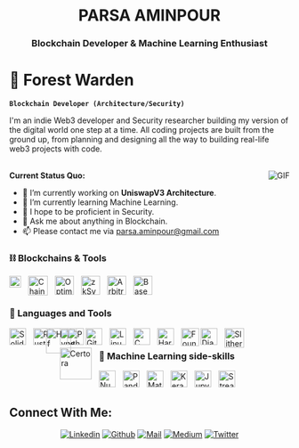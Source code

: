 <h1 align="center">PARSA AMINPOUR</h1>
<h3 align="center">Blockchain Developer<span color="blue"> & </span> Machine Learning Enthusiast <span color="blue"> </span> </h3>



# 🥷 Forest Warden

**`Blockchain Developer (Architecture/Security)`**

I'm an indie Web3 developer and Security researcher building my version of the digital world one step at a time. All coding projects are built from the ground up, from planning and designing all the way to building real-life web3 projects with code.
</br>
</br>

<img align="right" alt="GIF" src="https://media.giphy.com/media/13HgwGsXF0aiGY/giphy.gif"/>

**Current Status Quo:**

* 🔭 I’m currently working on **UniswapV3 Architecture**.
* 🌱 I’m currently learning Machine Learning.
* 🤔 I hope to be proficient in Security.
* 💬 Ask me about anything in Blockchain.
* 📫 Please contact me via parsa.aminpour@gmail.com



<h3 align="left">⛓️ Blockchains & Tools</h3>
<img align="left" alt="Ethereum" width="21px" style="padding-right:10px;" src="https://github.com/ParsaAminpour/ParsaAminpour/assets/77713904/f8f6eb08-dc69-4108-b57a-53185fa7e2cf" />
<img align="left" alt="Chainlink" width="35px" style="padding-right:10px;" src="https://github.com/ParsaAminpour/ParsaAminpour/assets/77713904/289b109b-c36e-409d-89a8-bf537a76c8b5" />
<img align="left" alt="Optimism" width="34px" style="padding-right:10px;" src="https://github.com/ParsaAminpour/ParsaAminpour/assets/77713904/1ad0f798-2d0d-4e86-ac89-0bebfdf0b26a" />
<img align="left" alt="zkSync" width="34px" style="padding-right:10px;" src="https://github.com/ParsaAminpour/ParsaAminpour/assets/77713904/60154451-536e-4c1f-bd1a-6f6a9642b71b" />
<img align="left" alt="Arbitrum" width="34px" style="padding-right:10px;" src="https://github.com/ParsaAminpour/ParsaAminpour/assets/77713904/85841ad7-a71b-4302-b74b-900a96d6aaaa" />
<img align="left" alt="Base" width="34px" style="padding-right:10px;" src="https://github.com/ParsaAminpour/ParsaAminpour/assets/77713904/030d69ae-f21d-4050-9b50-234bd9dccca7" />


</p>

<br /> <br />

### 🧰 Languages and Tools
<img align="left" alt="Solidity" width="30px" style="padding-right:10px;" src="https://cdn.jsdelivr.net/gh/devicons/devicon@latest/icons/solidity/solidity-original.svg"/>
<img align="left" alt="Rust" width="30px" style="padding-right:10px;" src="https://cdn.jsdelivr.net/gh/devicons/devicon@latest/icons/rust/rust-original.svg" />
<img align="left" alt="Huff" width="45px" style="padding-right:-20px; margin-left:-20px; margin-right: -20px" src="https://github.com/ParsaAminpour/ParsaAminpour/assets/77713904/f5147c3d-ef0b-4609-82f7-85ee60b9e5e9" />
<img align="left" alt="TypeScript" width="30px" style="padding-right:0px;" src="https://cdn.jsdelivr.net/gh/devicons/devicon/icons/typescript/typescript-plain.svg" />
<img align="left" alt="Python" width="30px" style="padding-right:0px; margin-left: -20px" src="https://github.com/ParsaAminpour/ParsaAminpour/assets/77713904/d537ce50-1c3f-4fcf-a0d1-61490be0b825" />
<img align="left" alt="Git" width="30px" style="padding-right:10px;" src="https://cdn.jsdelivr.net/gh/devicons/devicon/icons/git/git-original.svg" />
<img align="left" alt="Linux" width="30px" style="padding-right:10px;" src="https://cdn.jsdelivr.net/gh/devicons/devicon/icons/linux/linux-original.svg" />
<img align="left" alt="C" width="30px" style="padding-right:10px;" src="https://cdn.jsdelivr.net/gh/devicons/devicon@latest/icons/c/c-plain.svg" />
<img align="left" alt="Hardhat" width="30px" style="padding-right:10px;" src="https://cdn.jsdelivr.net/gh/devicons/devicon@latest/icons/hardhat/hardhat-original.svg" />
<img align="left" alt="Foundry" width="32px" style="padding-right:0px;" src="https://github.com/ParsaAminpour/ParsaAminpour/assets/77713904/7cf95260-b862-4b89-b60a-2bd76769674b" />
<img align="left" alt="Django" width="30px" style="padding-right:10px;" src="https://cdn.jsdelivr.net/gh/devicons/devicon@latest/icons/django/django-plain.svg" />
<img align="left" alt="Slither" width="35px" style="padding-right:10px;" src="https://github.com/ParsaAminpour/ParsaAminpour/assets/77713904/b31b8bfc-217a-4122-be58-e87d1043c382" />
<img align="left" alt="Certora" width="57px" style="padding-right:10px;" src="https://github.com/ParsaAminpour/ParsaAminpour/assets/77713904/d4ddfa0a-007b-4723-8470-2045737b0997" />


<br>

### 🧠 Machine Learning side-skills
<img align="left" alt="Numpy" width="30px" style="padding-right:10px;" src="https://cdn.jsdelivr.net/gh/devicons/devicon@latest/icons/numpy/numpy-original.svg" />
<img align="left" alt="Pandas" width="30px" style="padding-right:10px;" src="https://cdn.jsdelivr.net/gh/devicons/devicon@latest/icons/pandas/pandas-original.svg"/>
<img align="left" alt="Matplotlib" width="30px" style="padding-right:10px;" src="https://cdn.jsdelivr.net/gh/devicons/devicon@latest/icons/matplotlib/matplotlib-original.svg" />
<img align="left" alt="Keras" width="30px" style="padding-right:10px;" src="https://cdn.jsdelivr.net/gh/devicons/devicon@latest/icons/keras/keras-original.svg" />
<img align="left" alt="Jupyter" width="30px" style="padding-right:10px;" src="https://cdn.jsdelivr.net/gh/devicons/devicon@latest/icons/jupyter/jupyter-original.svg" />
<img align="left" alt="Streamlit" width="30px" style="padding-right:10px;" src="https://cdn.jsdelivr.net/gh/devicons/devicon@latest/icons/streamlit/streamlit-original.svg" />
<br> <br>
<h2 align="left">Connect With Me:</h2>

<div align=center>

[![Linkedin](https://img.shields.io/badge/LinkedIn-0077B5?style=for-the-badge&logo=linkedin&logoColor=white)](https://www.linkedin.com/in/parsa-amini/)
[![Github](https://img.shields.io/badge/GitHub-100000?style=for-the-badge&logo=github&logoColor=white)](https://github.com/ParsaAminpour)
[![Mail](https://img.shields.io/badge/Gmail-D14836?style=for-the-badge&logo=gmail&logoColor=white)](parsa.aminpour@gmail.com)
[![Medium](https://img.shields.io/badge/Medium-12100E?style=for-the-badge&logo=medium&logoColor=white)](https://medium.com/@ParsaAminpour)
[![Twitter](https://img.shields.io/badge/Twitter-1DA1F2?style=for-the-badge&logo=twitter&logoColor=white)]()
</div>





